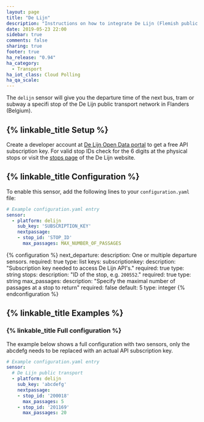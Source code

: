 ```yaml
---
layout: page
title: "De Lijn"
description: "Instructions on how to integrate De Lijn (Flemish public transport company) departure times into Home Assistant."
date: 2019-05-23 22:00
sidebar: true
comments: false
sharing: true
footer: true
ha_release: "0.94"
ha_category: 
  - Transport
ha_iot_class: Cloud Polling
ha_qa_scale: 
---
```


The `delijn` sensor will give you the departure time of the next bus, tram or subway a specifi stop of the De Lijn public transport network in Flanders (Belgium).

## {% linkable_title Setup %}

Create a developer account at [De Lijn Open Data portal](https://data.delijn.be/) to get a free API subscription key.
For valid stop IDs check for the 6 digits at the physical stops or visit the [stops page](https://www.delijn.be/en/haltes/) of the De Lijn website.

## {% linkable_title Configuration %}

To enable this sensor, add the following lines to your `configuration.yaml` file:

```yaml
# Example configuration.yaml entry
sensor:
  - platform: delijn
    sub_key: 'SUBSCRIPTION_KEY'
    nextpassage:
    - stop_id: 'STOP_ID'
      max_passages: MAX_NUMBER_OF_PASSAGES
```

{% configuration %}
next_departure:
  description: One or multiple departure sensors.
  required: true
  type: list
  keys:
    subscriptionkey:
      description: "Subscription key needed to access De Lijn API's."
      required: true
      type: string
    stops:
      description: "ID of the stop, e.g. `200552`."
      required: true
      type: string
    max_passages:
      description: "Specify the maximal number of passages at a stop to return"
      required: false
      default: 5
      type: integer
{% endconfiguration %}

## {% linkable_title Examples %}

### {% linkable_title Full configuration %}

The example below shows a full configuration with two sensors, only the abcdefg needs to be replaced with an actual API subscription key.

```yaml
# Example configuration.yaml entry
sensor:
  # De Lijn public transport
  - platform: delijn
    sub_key: 'abcdefg'
    nextpassage:
    - stop_id: '200018'
      max_passages: 5
    - stop_id: '201169'
      max_passages: 20
```
